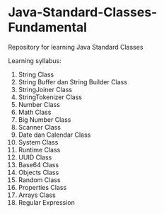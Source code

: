 # Java-Standard-Classes-Fundamental

Repository for learning Java Standard Classes

Learning syllabus:

1. String Class
2. String Buffer dan String Builder Class
3. StringJoiner Class
4. StringTokenizer Class
5. Number Class
6. Math Class
7. Big Number Class
8. Scanner Class
9. Date dan Calendar Class
10. System Class
11. Runtime Class
12. UUID Class
13. Base64 Class
14. Objects Class
15. Random Class
16. Properties Class
17. Arrays Class
18. Regular Expression 
